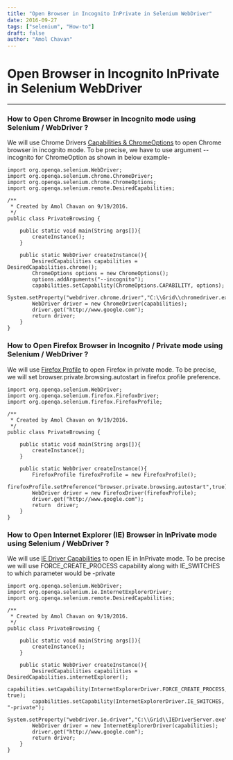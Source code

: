 ```yaml
---
title: "Open Browser in Incognito InPrivate in Selenium WebDriver"
date: 2016-09-27
tags: ["selenium", "How-to"]
draft: false
author: "Amol Chavan"
---
```


# Open Browser in Incognito InPrivate in Selenium WebDriver

---

### How to Open Chrome Browser in Incognito mode using Selenium / WebDriver ?

We will use Chrome Drivers [Capabilities & ChromeOptions](https://sites.google.com/a/chromium.org/chromedriver/capabilities) to open Chrome browser in incognito mode. To be precise, we have to use argument --incognito for ChromeOption as shown in below example-

    import org.openqa.selenium.WebDriver;
    import org.openqa.selenium.chrome.ChromeDriver;
    import org.openqa.selenium.chrome.ChromeOptions;
    import org.openqa.selenium.remote.DesiredCapabilities;

    /**
     * Created by Amol Chavan on 9/19/2016.
     */
    public class PrivateBrowsing {

        public static void main(String args[]){
            createInstance();
        }

        public static WebDriver createInstance(){
            DesiredCapabilities capabilities = DesiredCapabilities.chrome();
            ChromeOptions options = new ChromeOptions();
            options.addArguments("--incognito");
            capabilities.setCapability(ChromeOptions.CAPABILITY, options);
            System.setProperty("webdriver.chrome.driver","C:\\Grid\\chromedriver.exe");
            WebDriver driver = new ChromeDriver(capabilities);
            driver.get("http://www.google.com");
            return driver;
        }
    }

### How to Open Firefox Browser in Incognito / Private mode using Selenium / WebDriver ?

We will use [Firefox Profile](https://seleniumhq.github.io/selenium/docs/api/java/org/openqa/selenium/firefox/FirefoxProfile.html) to open Firefox in private mode. To be precise, we will set browser.private.browsing.autostart in firefox profile preference.

    import org.openqa.selenium.WebDriver;
    import org.openqa.selenium.firefox.FirefoxDriver;
    import org.openqa.selenium.firefox.FirefoxProfile;

    /**
     * Created by Amol Chavan on 9/19/2016.
     */
    public class PrivateBrowsing {

        public static void main(String args[]){
            createInstance();
        }

        public static WebDriver createInstance(){
            FirefoxProfile firefoxProfile = new FirefoxProfile();
            firefoxProfile.setPreference("browser.private.browsing.autostart",true);
            WebDriver driver = new FirefoxDriver(firefoxProfile);
            driver.get("http://www.google.com");
            return  driver;
        }
    }

### How to Open Internet Explorer (IE) Browser in InPrivate mode using Selenium / WebDriver ?

We will use [IE Driver Capabilities](https://seleniumhq.github.io/selenium/docs/api/java/org/openqa/selenium/ie/InternetExplorerDriver.html) to open IE in InPrivate mode. To be precise we will use FORCE_CREATE_PROCESS capability along with IE_SWITCHES to which parameter would be -private

    import org.openqa.selenium.WebDriver;
    import org.openqa.selenium.ie.InternetExplorerDriver;
    import org.openqa.selenium.remote.DesiredCapabilities;

    /**
     * Created by Amol Chavan on 9/19/2016.
     */
    public class PrivateBrowsing {

        public static void main(String args[]){
            createInstance();
        }

        public static WebDriver createInstance(){
            DesiredCapabilities capabilities = DesiredCapabilities.internetExplorer();
            capabilities.setCapability(InternetExplorerDriver.FORCE_CREATE_PROCESS, true);
            capabilities.setCapability(InternetExplorerDriver.IE_SWITCHES, "-private");
            System.setProperty("webdriver.ie.driver","C:\\Grid\\IEDriverServer.exe");
            WebDriver driver = new InternetExplorerDriver(capabilities);
            driver.get("http://www.google.com");
            return driver;
        }
    }
